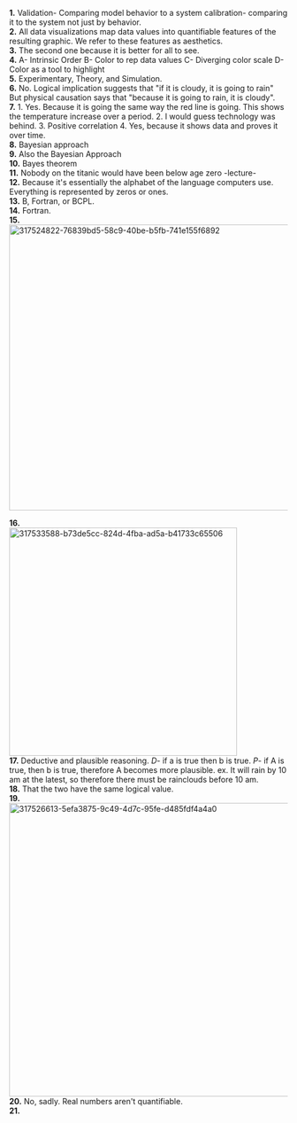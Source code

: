 **1.**  Validation- Comparing model behavior to a system  calibration- comparing it to the system not just by behavior.   
**2.**  All data visualizations map data values into quantifiable features of the resulting graphic. We refer to these features as aesthetics.  
**3.**  The second one because it is better for all to see.   
**4.**  A- Intrinsic Order B- Color to rep data values C- Diverging color scale D- Color as a tool to highlight  
**5.**  Experimentary, Theory, and Simulation.  
**6.**  No. Logical implication suggests that "if it is cloudy, it is going to rain" But physical causation says that "because it is going to rain, it is cloudy".  
**7.**  1. Yes. Because it is going the same way the red line is going. This shows the temperature increase over a period. 2. I would guess technology was behind. 3. Positive correlation 4. Yes, because it shows data and proves it over time.  
**8.**  Bayesian approach  
**9.**  Also the Bayesian Approach  
**10.**  Bayes theorem  
**11.**  Nobody on the titanic would have been below age zero -lecture-  
**12.**  Because it's essentially the alphabet of the language computers use. Everything is represented by zeros or ones.     
**13.**  B, Fortran, or BCPL.  
**14.**  Fortran.  
**15.**   
<img width="516" alt="317524822-76839bd5-58c9-40be-b5fb-741e155f6892" src="https://github.com/OteyHaroldGitDataScientistUTA/IDS2024S/assets/157654733/83850ff0-0efa-497e-9231-8cf9aad54fd4">  

**16.**    
<img width="412" alt="317533588-b73de5cc-824d-4fba-ad5a-b41733c65506" src="https://github.com/OteyHaroldGitDataScientistUTA/IDS2024S/assets/157654733/16e34150-8ada-4e1e-94b7-d722a427bb93">  
**17.** Deductive and plausible reasoning. *D*- if a is true then b is true. *P*- if A is true, then b is true, therefore A becomes more plausible.  ex. It will rain by 10 am at the latest, so therefore there must be rainclouds before 10 am.   
**18.**  That the two have the same logical value.  
**19.**   
<img width="530" alt="317526613-5efa3875-9c49-4d7c-95fe-d485fdf4a4a0" src="https://github.com/OteyHaroldGitDataScientistUTA/IDS2024S/assets/157654733/26ad7912-cf47-490b-b8c3-49186ecfefc9">   
**20.**  No, sadly. Real numbers aren't quantifiable.  
**21.**  
